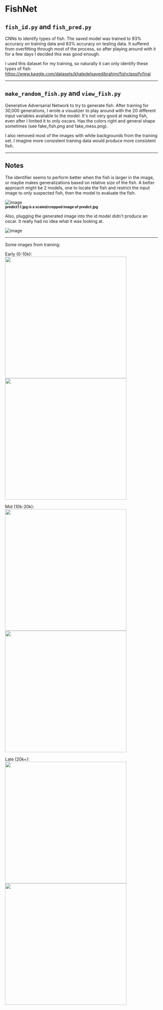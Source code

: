 # FishNet
## `fish_id.py` and `fish_pred.py`
CNNs to identify types of fish. The saved model was trained to 93% accuracy on training data and 83% accuracy on testing data. It suffered from overfitting through most of the process, so after playing around with it for a few days I decided this was good enough.

I used this dataset for my training, so naturally it can only identify these types of fish: https://www.kaggle.com/datasets/khaledelsayedibrahim/fishclassifyfinal

<hr/>

## `make_random_fish.py` and `view_fish.py`

Generative Adversarial Network to try to generate fish. After training for 30,000 generations, I wrote a visualizer to play around with the 20 different input variables available to the model. It's not very good at making fish, even after I limited it to only oscars. Has the colors right and general shape sometimes
(see fake_fish.png and fake_mess.png).

I also removed most of the images with white backgrounds from the training set. I imagine more consistent training data would produce more consistent fish.

<hr/>

## Notes
The identifier seems to perform better when the fish is larger in the image, or maybe makes generalizations based on relative size of the fish. A better approach might be 2 models, one to locate the fish and restrict the input image to only suspected fish, then the model to evaluate the fish.


![image](https://user-images.githubusercontent.com/1458933/183224234-b4290e66-5cd2-4fed-8fa8-74803f45d494.png)
<br/>
<sub>**predict1.1.jpg is a scaled/cropped image of predict.jpg**</sub>

Also, plugging the generated image into the id model didn't produce an oscar. It really had no idea what it was looking at.

![image](https://user-images.githubusercontent.com/1458933/189251806-f8e2a84c-84fd-4a57-881d-9b4300656c41.png)

<hr/>
Some images from training:

Early (0-10k):<br/>
<img src=https://user-images.githubusercontent.com/1458933/189252190-bb044b75-09f8-44ce-8a88-308e222d56d5.png width=400 height=400/>
<img src=https://user-images.githubusercontent.com/1458933/189252792-39f6ac43-3290-4a8a-b677-b59d6fa52284.png width=400 height=400/>

Mid (10k-20k):<br/>
<img src=https://user-images.githubusercontent.com/1458933/189252248-f236bfee-1fb5-43a3-8501-7557fadb9ef1.png width=400 height=400/>
<img src=https://user-images.githubusercontent.com/1458933/189252702-28bdd778-4953-40e0-b92f-4ba6d256a714.png width=400 height=400/>


Late (20k+):<br/>
<img src=https://user-images.githubusercontent.com/1458933/189252910-71ac906b-5e94-4f9f-9aac-a41822233b34.png width=400 height=400/>
<img src=https://user-images.githubusercontent.com/1458933/189252105-458b231d-49fa-42d7-9673-014ec3308b60.png width=400 height=400/>


